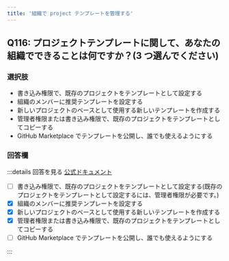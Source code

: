 ```yaml
---
title: '組織で project テンプレートを管理する'
---
```


## Q116: プロジェクトテンプレートに関して、あなたの組織でできることは何ですか？(3 つ選んでください)

### 選択肢

- 書き込み権限で、既存のプロジェクトをテンプレートとして設定する
- 組織のメンバーに推奨テンプレートを設定する
- 新しいプロジェクトのベースとして使用する新しいテンプレートを作成する
- 管理者権限または書き込み権限で、既存のプロジェクトをテンプレートとしてコピーする
- GitHub Marketplace でテンプレートを公開し、誰でも使えるようにする

### 回答欄

:::details 回答を見る
[公式ドキュメント](https://docs.github.com/ja/issues/planning-and-tracking-with-projects/managing-your-project/managing-project-templates-in-your-organization)

- [ ] 書き込み権限で、既存のプロジェクトをテンプレートとして設定する(既存のプロジェクトをテンプレートとして設定するには、管理者権限が必要です。)
- [x] 組織のメンバーに推奨テンプレートを設定する
- [x] 新しいプロジェクトのベースとして使用する新しいテンプレートを作成する
- [x] 管理者権限または書き込み権限で、既存のプロジェクトをテンプレートとしてコピーする
- [ ] GitHub Marketplace でテンプレートを公開し、誰でも使えるようにする

:::
